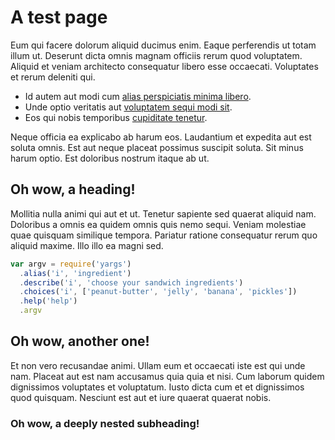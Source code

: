 # A test page

Eum qui facere dolorum aliquid ducimus enim. Eaque perferendis ut totam illum ut. Deserunt dicta omnis magnam officiis rerum quod voluptatem. Aliquid et veniam architecto consequatur libero esse occaecati. Voluptates et rerum deleniti qui.

* Id autem aut modi cum [alias perspiciatis minima libero](/A-root-document.md).
* Unde optio veritatis aut [voluptatem sequi modi sit](./A-magic-folder/index.md).
* Eos qui nobis temporibus [cupiditate tenetur](./A-regular-folder).

Neque officia ea explicabo ab harum eos. Laudantium et expedita aut est soluta omnis. Est aut neque placeat possimus suscipit soluta. Sit minus harum optio. Est doloribus nostrum itaque ab ut.


## Oh wow, a heading!

Mollitia nulla animi qui aut et ut. Tenetur sapiente sed quaerat aliquid nam. Doloribus a omnis ea quidem omnis quis nemo sequi. Veniam molestiae quae quisquam similique tempora. Pariatur ratione consequatur rerum quo aliquid maxime. Illo illo ea magni sed.

```js
var argv = require('yargs')
  .alias('i', 'ingredient')
  .describe('i', 'choose your sandwich ingredients')
  .choices('i', ['peanut-butter', 'jelly', 'banana', 'pickles'])
  .help('help')
  .argv
```

## Oh wow, another one!

Et non vero recusandae animi. Ullam eum et occaecati iste est qui unde nam. Placeat aut est nam accusamus quia quia et nisi. Cum laborum quidem dignissimos voluptates et voluptatum. Iusto dicta cum et et dignissimos quod quisquam. Nesciunt est aut et iure quaerat quaerat nobis.

### Oh wow, a deeply nested subheading!